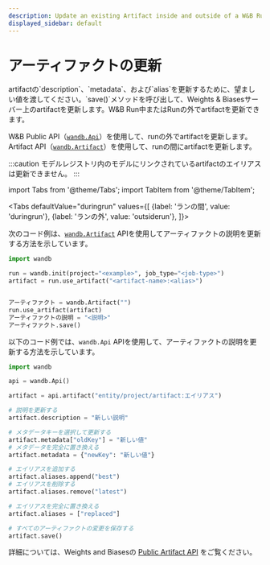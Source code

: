 ```yaml
---
description: Update an existing Artifact inside and outside of a W&B Run.
displayed_sidebar: default
---
```


# アーティファクトの更新

<head>
  <title>アーティファクトの更新</title>
</head>
artifactの`description`、`metadata`、および`alias`を更新するために、望ましい値を渡してください。`save()`メソッドを呼び出して、Weights & Biasesサーバー上のartifactを更新します。W&B Run中またはRunの外でartifactを更新できます。

W&B Public API（[`wandb.Api`](https://docs.wandb.ai/ref/python/public-api/api)）を使用して、runの外でartifactを更新します。Artifact API（[`wandb.Artifact`](https://docs.wandb.ai/ref/python/artifact)）を使用して、runの間にartifactを更新します。

:::caution
モデルレジストリ内のモデルにリンクされているartifactのエイリアスは更新できません。
:::


import Tabs from '@theme/Tabs';
import TabItem from '@theme/TabItem';

<Tabs
  defaultValue="duringrun"
  values={[
    {label: 'ランの間', value: 'duringrun'},
    {label: 'ランの外', value: 'outsiderun'},
  ]}>
  <TabItem value="duringrun">

次のコード例は、[`wandb.Artifact`](https://docs.wandb.ai/ref/python/artifact) APIを使用してアーティファクトの説明を更新する方法を示しています。

```python
import wandb

run = wandb.init(project="<example>", job_type="<job-type>")
artifact = run.use_artifact("<artifact-name>:<alias>")


アーティファクト = wandb.Artifact("")
run.use_artifact(artifact)
アーティファクトの説明 = "<説明>"
アーティファクト.save()
```

  </TabItem>
  <TabItem value="外部実行">

以下のコード例では、`wandb.Api` APIを使用して、アーティファクトの説明を更新する方法を示しています。

```python
import wandb

api = wandb.Api()

artifact = api.artifact("entity/project/artifact:エイリアス")

# 説明を更新する
artifact.description = "新しい説明"

# メタデータキーを選択して更新する
artifact.metadata["oldKey"] = "新しい値"
# メタデータを完全に置き換える
artifact.metadata = {"newKey": "新しい値"}

# エイリアスを追加する
artifact.aliases.append("best")
# エイリアスを削除する
artifact.aliases.remove("latest")

# エイリアスを完全に置き換える
artifact.aliases = ["replaced"]

# すべてのアーティファクトの変更を保存する
artifact.save()
```
詳細については、Weights and Biasesの [Public Artifact API](https://docs.wandb.ai/ref/python/public-api/artifact) をご覧ください。
  </TabItem>
</Tabs>